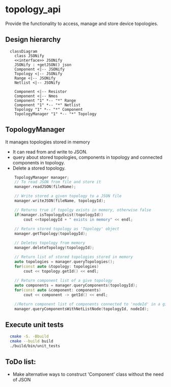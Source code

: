 # topology_api
Provide the functionality to access, manage and store device topologies.

## Design hierarchy
```mermaid
  classDiagram
    class JSONify
    <<interface>> JSONify
    JSONify : +getJSON() json
    Component <|-- JSONify
    Topology <|-- JSONify
    Range <|-- JSONify
    Netlist <|-- JSONify

    Component <|-- Resistor
    Component <|-- Nmos
    Component "1" *-- "*" Range
    Component "1" *-- "*" Netlist
    Topology "1" *-- "*" Component
    TopologyManager "1" *-- "*" Topology

```


## TopologyManager
  It manages topologies stored in memory 
  - It can read from and write to JSON.
  - query about stored topologies, components in topology and connected components in topology.
  - Delete a stored topology.
```cpp
    TopologyManager manager;
    // To read JSON from file and store it 
    manager.readJSON(fileName);

    // Write stored a given topology to a JSON file
    manager.writeJSON(fileName, topologyId);

    // Returns true if topolgy exists in memory, otherwise false
    if(manager.isTopologyExist(topologyId)) 
        cout <<topologyId + " exists in memory" << endl;
    
    // Return stored topology as 'Topology' object
    manager.getTopology(topologyId);

    // Deletes topology from memory
    manager.deleteTopology(topologyId);

    // Return list of stored topologies stored in memory
    auto topologies = manager.queryTopologies();
    for(const auto &topology: topologies)
        cout << topology.getId() << endl;
        
    // Return component list of a give topology
    auto components = manager.queryComponents(topologyId);
    for(const auto &component: components)
        cout << component -> getId() << endl;

    //Return component list of components connected to 'nodeId' in a give topology
    manager.queryComponentsWithNetListNode(topologyId, nodeId);

```

## Execute unit tests
```bash
  cmake -S. -Bbuild
  cmake --build build
  ./build/bin/unit_tests
```
## ToDo list:
  - Make alternative ways to construct 'Component' class without the need of JSON
  
